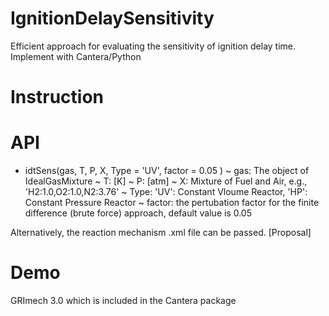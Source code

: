 # IgnitionDelaySensitivity
Efficient approach for evaluating the sensitivity of ignition delay time. Implement with Cantera/Python

# Instruction

# API
+ idtSens(gas, T, P, X, Type = 'UV', factor = 0.05 )
    ~ gas: The object of IdealGasMixture
    ~ T: [K]
    ~ P: [atm]
    ~ X: Mixture of Fuel and Air, e.g., 'H2:1.0,O2:1.0,N2:3.76'
    ~ Type: 'UV': Constant Vloume Reactor, 'HP': Constant Pressure Reactor
    ~ factor: the pertubation factor for the finite difference (brute force) approach, default value is 0.05

Alternatively, the reaction mechanism .xml file can be passed. [Proposal]

# Demo
GRImech 3.0 which is included in the Cantera package